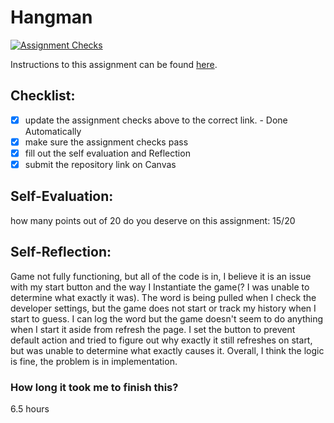 Hangman
=====================
[![Assignment Checks](https://github.com/IT3049C-Students/6-hangman-kooncewc/actions/workflows/classroom.yml/badge.svg)](https://github.com/IT3049C-Students/6-hangman-kooncewc/actions/workflows/classroom.yml)

Instructions to this assignment can be found [here](#).

## Checklist:
- [x] update the assignment checks above to the correct link. - Done Automatically
- [x] make sure the assignment checks pass
- [x] fill out the self evaluation and Reflection
- [x] submit the repository link on Canvas

## Self-Evaluation:

how many points out of 20 do you deserve on this assignment:
15/20

## Self-Reflection:
Game not fully functioning, but all of the code is in, I believe it is an issue with my start button and the way I Instantiate the game(? I was unable to determine what exactly it was). The word is being pulled when I check the developer settings, but the game does not start or track my history when I start to guess. I can log the word but the game doesn't seem to do anything when I start it aside from refresh the page. I set the button to prevent default action and tried to figure out why exactly it still refreshes on start, but was unable to determine what exactly causes it. Overall, I think the logic is fine, the problem is in implementation.

### How long it took me to finish this?
6.5 hours
